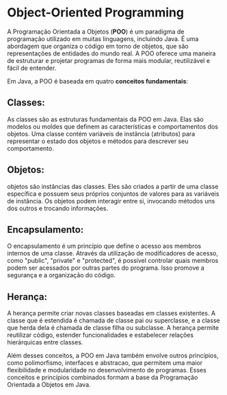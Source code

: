 # Object-Oriented Programming

A Programação Orientada a Objetos (**POO**) é um paradigma de programação utilizado em muitas linguagens, incluindo 
Java. É uma abordagem que organiza o código em torno de objetos, que são representações de entidades do mundo real. 
A POO oferece uma maneira de estruturar e projetar programas de forma mais modular, reutilizável e fácil de entender.

Em Java, a POO é baseada em quatro **conceitos fundamentais**:

## Classes: 

As classes são as estruturas fundamentais da POO em Java. Elas são modelos ou moldes que definem as 
características e comportamentos dos objetos. Uma classe contém variáveis de instância (atributos) para representar 
o estado dos objetos e métodos para descrever seu comportamento.

## Objetos: 

objetos são instâncias das classes. Eles são criados a partir de uma classe específica e possuem seus 
próprios conjuntos de valores para as variáveis de instância. Os objetos podem interagir entre si, invocando métodos 
uns dos outros e trocando informações.

## Encapsulamento: 

O encapsulamento é um princípio que define o acesso aos membros internos de uma classe. Através 
da utilização de modificadores de acesso, como "public", "private" e "protected", é possível controlar quais membros 
podem ser acessados por outras partes do programa. Isso promove a segurança e a organização do código.

## Herança: 

A herança permite criar novas classes baseadas em classes existentes. A classe que é estendida é chamada 
de classe pai ou superclasse, e a classe que herda dela é chamada de classe filha ou subclasse. A herança permite 
reutilizar código, estender funcionalidades e estabelecer relações hierárquicas entre classes.

Além desses conceitos, a POO em Java também envolve outros princípios, como polimorfismo, interfaces e abstracao, 
que permitem uma maior flexibilidade e modularidade no desenvolvimento de programas. Esses conceitos e princípios 
combinados formam a base da Programação Orientada a Objetos em Java.
